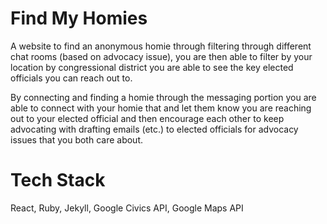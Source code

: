 # Find My Homies

A website to find an anonymous homie through filtering through different chat rooms (based on advocacy issue), you are then able to filter by your location by congressional district you are able to see the key elected officials you can reach out to. 

By connecting and finding a homie through the messaging portion you are able to connect with your homie that and let them know you are reaching out to your elected official and then encourage each other to keep advocating with drafting emails (etc.) to elected officials for advocacy issues that you both care about.

# Tech Stack

React, Ruby, Jekyll, Google Civics API, Google Maps API







